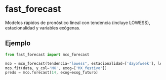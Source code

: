 # fast_forecast

Modelos rápidos de pronóstico lineal con tendencia (incluye LOWESS), estacionalidad y variables exógenas.

## Ejemplo

```python
from fast_forecast import mco_forecast

mco = mco_forecast(tendencia="lowess", estacionalidad=['dayofweek'], log_y=False)
mco.fit(data, y_col='MX', exog=['MX_festivo'])
preds = mco.forecast(14, exog=exog_futuro)
````
